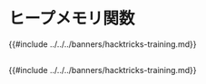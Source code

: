 # ヒープメモリ関数

{{#include ../../../banners/hacktricks-training.md}}

##

{{#include ../../../banners/hacktricks-training.md}}
